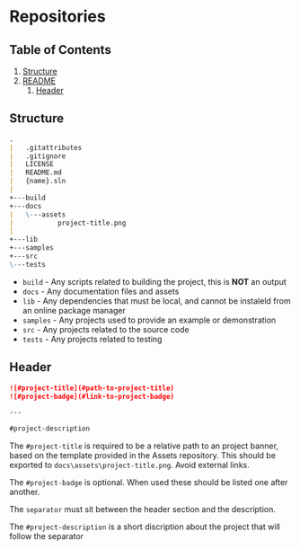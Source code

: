 # Repositories

## Table of Contents

1. [Structure](#structure)
1. [README](#readme)
   1. [Header](#header)

## Structure

```markdown
.
|   .gitattributes
|   .gitignore
|   LICENSE
|   README.md
|   {name}.sln
|
+---build
+---docs
|   \---assets
|           project-title.png
|
+---lib
+---samples
+---src
\---tests
```

- `build` - Any scripts related to building the project, this is **NOT** an output
- `docs` - Any documentation files and assets
- `lib` - Any dependencies that must be local, and cannot be instaleld from an online package manager
- `samples` - Any projects used to provide an example or demonstration
- `src` - Any projects related to the source code
- `tests` - Any projects related to testing

## Header

```markdown
![#project-title](#path-to-project-title)
![#project-badge](#link-to-project-badge)

---

#project-description
```

The `#project-title` is required to be a relative path to an project banner, based on the template provided in the Assets repository. This should be exported to `docs\assets\project-title.png`. Avoid external links.


The `#project-badge` is optional. When used these should be listed one after another. 

The `separator` must sit between the header section and the description.

The `#project-description` is a short discription about the project that will follow the separator
